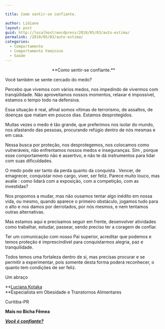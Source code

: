 ```yaml
---

title: Como sentir-se confiante.

author: Lidiane
layout: post
guid: http://localhost/wordpress/2010/05/03/auto-estima/
permalink: /2010/05/03/auto-estima/
categories:
  - Comportamento
  - Comportamento Feminino
  - Saúde
---
```

<p style="text-align: center;">
  **Como sentir-se confiante.**
</p>

Você também se sente cercado do medo?

Percebo que vivemos com vários medos, nos impedindo de vivermos com tranqüilidade. Não aproveitamos nossos momentos, relaxar é impossível, estamos o tempo todo na defensiva.<!--more-->


  
Essa situação é real, afinal somos vítimas de terrorismo, de assaltos, de doenças que matam em poucos dias. Estamos desprotegidos.

Muitas vezes o medo é tão grande, que preferimos nos isolar do mundo, nos afastando das pessoas, procurando refúgio dentro de nós mesmas e em casa.

Nessa busca por proteção, nos desprotegemos, nos colocamos como vulneráveis, não enfrentamos nossos medos e inseguranças. Sim , porque esse comportamento não é assertivo, e não te dá instrumentos para lidar com suas dificuldades.

O medo pode ser tanto da perda quanto da conquista . Vencer, de emagrecer, conquistar novo cargo, viver, ser feliz. Parece muito louco, mas avalie : como lidará com a exposição, com a competição, com as investidas?
  
Nos propomos a mudar, mas não ousamos tentar algo inédito em nossa vida, ou mesmo, quando aparece o primeiro obstáculo, jogamos tudo para o alto e nos damos por derrotados, por nós mesmos, e nem tentamos outras alternativas.

Mas estamos aqui e precisamos seguir em frente, desenvolver atividades como trabalhar, estudar, passear, sendo preciso ter a coragem de confiar.

Ter um comunicação com nosso Pai superior, acreditar que podemos e temos proteção é imprescindível para conquistarmos alegria, paz e tranquilidade.

Todos temos uma fortaleza dentro de si, mas precisas procurar e se permitir a experimentar, pois somente desta forma poderá reconhecer, o quanto tem condições de ser feliz.

Um abraço
  
**<a href="http://blog.comportamentomagro.com.br/" target="_blank">Luciana Kotaka<br /> </a>**Especialista em Obesidade e Transtornos Alimentares
  
Curitiba-PR

**Mais no Bicha Fêmea**

**_<a href="http://www.trololodemulher.com.br/2010/05/21/auto-estima-confianca-mulher/" target="_self">Você é confiante?</a>_**